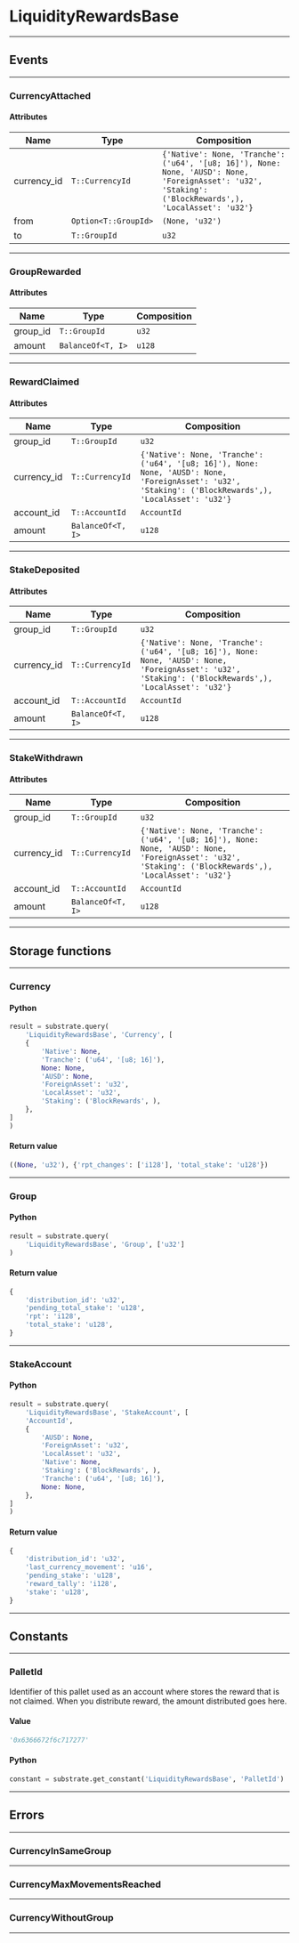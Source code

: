 
# LiquidityRewardsBase

---------
## Events

---------
### CurrencyAttached
#### Attributes
| Name | Type | Composition
| -------- | -------- | -------- |
| currency_id | `T::CurrencyId` | ```{'Native': None, 'Tranche': ('u64', '[u8; 16]'), None: None, 'AUSD': None, 'ForeignAsset': 'u32', 'Staking': ('BlockRewards',), 'LocalAsset': 'u32'}```
| from | `Option<T::GroupId>` | ```(None, 'u32')```
| to | `T::GroupId` | ```u32```

---------
### GroupRewarded
#### Attributes
| Name | Type | Composition
| -------- | -------- | -------- |
| group_id | `T::GroupId` | ```u32```
| amount | `BalanceOf<T, I>` | ```u128```

---------
### RewardClaimed
#### Attributes
| Name | Type | Composition
| -------- | -------- | -------- |
| group_id | `T::GroupId` | ```u32```
| currency_id | `T::CurrencyId` | ```{'Native': None, 'Tranche': ('u64', '[u8; 16]'), None: None, 'AUSD': None, 'ForeignAsset': 'u32', 'Staking': ('BlockRewards',), 'LocalAsset': 'u32'}```
| account_id | `T::AccountId` | ```AccountId```
| amount | `BalanceOf<T, I>` | ```u128```

---------
### StakeDeposited
#### Attributes
| Name | Type | Composition
| -------- | -------- | -------- |
| group_id | `T::GroupId` | ```u32```
| currency_id | `T::CurrencyId` | ```{'Native': None, 'Tranche': ('u64', '[u8; 16]'), None: None, 'AUSD': None, 'ForeignAsset': 'u32', 'Staking': ('BlockRewards',), 'LocalAsset': 'u32'}```
| account_id | `T::AccountId` | ```AccountId```
| amount | `BalanceOf<T, I>` | ```u128```

---------
### StakeWithdrawn
#### Attributes
| Name | Type | Composition
| -------- | -------- | -------- |
| group_id | `T::GroupId` | ```u32```
| currency_id | `T::CurrencyId` | ```{'Native': None, 'Tranche': ('u64', '[u8; 16]'), None: None, 'AUSD': None, 'ForeignAsset': 'u32', 'Staking': ('BlockRewards',), 'LocalAsset': 'u32'}```
| account_id | `T::AccountId` | ```AccountId```
| amount | `BalanceOf<T, I>` | ```u128```

---------
## Storage functions

---------
### Currency

#### Python
```python
result = substrate.query(
    'LiquidityRewardsBase', 'Currency', [
    {
        'Native': None,
        'Tranche': ('u64', '[u8; 16]'),
        None: None,
        'AUSD': None,
        'ForeignAsset': 'u32',
        'LocalAsset': 'u32',
        'Staking': ('BlockRewards', ),
    },
]
)
```

#### Return value
```python
((None, 'u32'), {'rpt_changes': ['i128'], 'total_stake': 'u128'})
```
---------
### Group

#### Python
```python
result = substrate.query(
    'LiquidityRewardsBase', 'Group', ['u32']
)
```

#### Return value
```python
{
    'distribution_id': 'u32',
    'pending_total_stake': 'u128',
    'rpt': 'i128',
    'total_stake': 'u128',
}
```
---------
### StakeAccount

#### Python
```python
result = substrate.query(
    'LiquidityRewardsBase', 'StakeAccount', [
    'AccountId',
    {
        'AUSD': None,
        'ForeignAsset': 'u32',
        'LocalAsset': 'u32',
        'Native': None,
        'Staking': ('BlockRewards', ),
        'Tranche': ('u64', '[u8; 16]'),
        None: None,
    },
]
)
```

#### Return value
```python
{
    'distribution_id': 'u32',
    'last_currency_movement': 'u16',
    'pending_stake': 'u128',
    'reward_tally': 'i128',
    'stake': 'u128',
}
```
---------
## Constants

---------
### PalletId
 Identifier of this pallet used as an account where stores the reward
 that is not claimed. When you distribute reward, the amount
 distributed goes here.
#### Value
```python
'0x6366672f6c717277'
```
#### Python
```python
constant = substrate.get_constant('LiquidityRewardsBase', 'PalletId')
```
---------
## Errors

---------
### CurrencyInSameGroup

---------
### CurrencyMaxMovementsReached

---------
### CurrencyWithoutGroup

---------